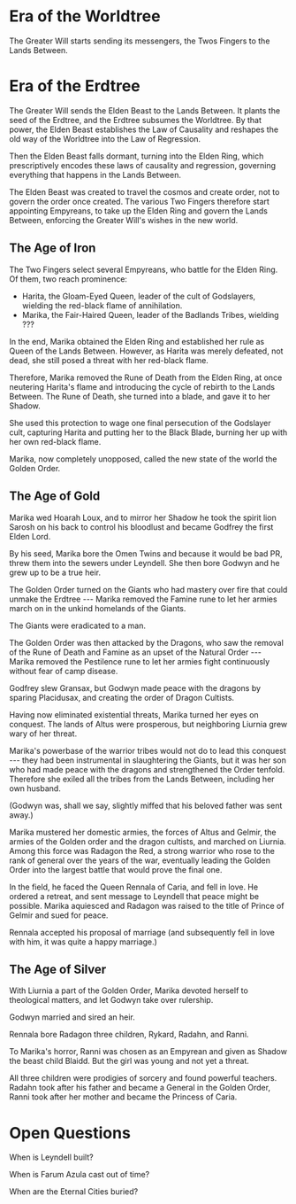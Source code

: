 
# Era of the Worldtree

The Greater Will starts sending its messengers, the Twos Fingers to the Lands Between.

# Era of the Erdtree

The Greater Will sends the Elden Beast to the Lands Between. It  plants the seed of the Erdtree, and the Erdtree subsumes the Worldtree. By that power, the Elden Beast establishes the Law of Causality and reshapes the old way of the Worldtree into the Law of Regression.

Then the Elden Beast falls dormant, turning into the Elden Ring, which prescriptively encodes these laws of causality and regression, governing everything that happens in the Lands Between.

The Elden Beast was created to travel the cosmos and create order, not to govern the order once created. The various Two Fingers therefore start appointing Empyreans, to take up the Elden Ring and govern the Lands Between, enforcing the Greater Will's wishes in the new world.

## The Age of Iron

The Two Fingers select several Empyreans, who battle for the Elden Ring. Of them, two reach prominence:

- Harita, the Gloam-Eyed Queen, leader of the cult of Godslayers, wielding the red-black flame of annihilation.
- Marika, the Fair-Haired Queen, leader of the Badlands Tribes, wielding ???

In the end, Marika obtained the Elden Ring and established her rule as Queen of the Lands Between. However, as Harita was merely defeated, not dead, she still posed a threat with her red-black flame.

Therefore, Marika removed the Rune of Death from the Elden Ring, at once neutering Harita's flame and introducing the cycle of rebirth to the Lands Between. The Rune of Death, she turned into a blade, and gave it to her Shadow.

She used this protection to wage one final persecution of the Godslayer cult, capturing Harita and putting her to the Black Blade, burning her up with her own red-black flame.

Marika, now completely unopposed, called the new state of the world the Golden Order.

## The Age of Gold

Marika wed Hoarah Loux, and to mirror her Shadow he took the spirit lion Sarosh on his back to control his bloodlust and became Godfrey the first Elden Lord.

By his seed, Marika bore the Omen Twins and because it would be bad PR, threw them into the sewers under Leyndell. She then bore Godwyn and he grew up to be a true heir.

The Golden Order turned on the Giants who had mastery over fire that could unmake the Erdtree --- Marika removed the Famine rune to let her armies march on in the unkind homelands of the Giants.

The Giants were eradicated to a man.

The Golden Order was then attacked by the Dragons, who saw the removal of the Rune of Death and Famine as an upset of the Natural Order --- Marika removed the Pestilence rune to let her armies fight continuously without fear of camp disease.

Godfrey slew Gransax, but Godwyn made peace with the dragons by sparing Placidusax, and creating the order of Dragon Cultists.

Having now eliminated existential threats, Marika turned her eyes on conquest. The lands of Altus were prosperous, but neighboring Liurnia grew wary of her threat.

Marika's powerbase of the warrior tribes would not do to lead this conquest --- they had been instrumental in slaughtering the Giants, but it was her son who had made peace with the dragons and strengthened the Order tenfold. Therefore she exiled all the tribes from the Lands Between, including her own husband.

(Godwyn was, shall we say, slightly miffed that his beloved father was sent away.)

Marika mustered her domestic armies, the forces of Altus and Gelmir, the armies of the Golden order and the dragon cultists, and marched on Liurnia. Among this force was Radagon the Red, a strong warrior who rose to the rank of general over the years of the war, eventually leading the Golden Order into the largest battle that would prove the final one.

In the field, he faced the Queen Rennala of Caria, and fell in love. He ordered a retreat, and sent message to Leyndell that peace might be possible. Marika aquiesced and Radagon was raised to the title of Prince of Gelmir and sued for peace.

Rennala accepted his proposal of marriage (and subsequently fell in love with him, it was quite a happy marriage.)

## The Age of Silver

With Liurnia a part of the Golden Order, Marika devoted herself to theological matters, and let Godwyn take over rulership.

Godwyn married and sired an heir.

Rennala bore Radagon three children, Rykard, Radahn, and Ranni.

To Marika's horror, Ranni was chosen as an Empyrean and given as Shadow the beast child Blaidd. But the girl was young and not yet a threat.

All three children were prodigies of sorcery and found powerful teachers. Radahn took after his father and became a General in the Golden Order, Ranni took after her mother and became the Princess of Caria.



# Open Questions

When is Leyndell built?

When is Farum Azula cast out of time?

When are the Eternal Cities buried?